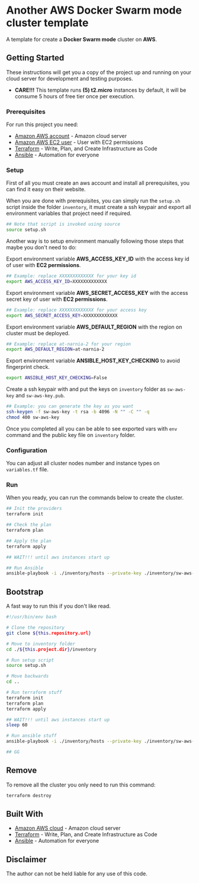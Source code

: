 # Another AWS Docker Swarm mode cluster template
A template for create a **Docker Swarm mode** cluster on **AWS**.


## Getting Started
These instructions will get you a copy of the project up and running on your cloud server for development and testing 
purposes.

- **CARE!!!** This template runs **(5) t2.micro** instances by default, it will be consume 5 hours of free tier once per 
execution.


### Prerequisites
For run this project you need:
 - [Amazon AWS account](https://aws.amazon.com) - Amazon cloud server
 - [Amazon AWS EC2 user](https://aws.amazon.com) - User with EC2 permissions
 - [Terraform](https://www.terraform.io/) - Write, Plan, and Create Infrastructure as Code
 - [Ansible](https://www.ansible.com/) - Automation for everyone


### Setup
First of all you must create an aws account and install all prerequisites, you can find it easy on their website.

When you are done with prerequisites, you can simply run the `setup.sh` script inside the folder `inventory`, it must 
create a ssh keypair and export all environment variables that project need if required.

```bash
## Note that script is invoked using source
source setup.sh
```

Another way is to setup environment manually following those steps that maybe you don't need to do:

Export environment variable **AWS_ACCESS_KEY_ID** with the access key id of user with **EC2 permissions**.
```bash
## Example: replace XXXXXXXXXXXXX for your key id
export AWS_ACCESS_KEY_ID=XXXXXXXXXXXXX
```

Export environment variable **AWS_SECRET_ACCESS_KEY** with the access secret key of user with **EC2 permissions**.
```bash
## Example: replace XXXXXXXXXXXXX for your access key
export AWS_SECRET_ACCESS_KEY=XXXXXXXXXXXXX
```

Export environment variable **AWS_DEFAULT_REGION** with the region on cluster must be deployed.
```bash
## Example: replace at-narnia-2 for your region
export AWS_DEFAULT_REGION=at-narnia-2
```

Export environment variable **ANSIBLE_HOST_KEY_CHECKING** to avoid fingerprint check.
```bash
export ANSIBLE_HOST_KEY_CHECKING=False
```

Create a ssh keypair with and put the keys on `inventory` folder as `sw-aws-key` and `sw-aws-key.pub`.
```bash
## Example: you can generate the key as you want
ssh-keygen -f sw-aws-key -t rsa -b 4096 -N "" -C "" -q
chmod 400 sw-aws-key
```

Once you completed all you can be able to see exported vars with `env` command and the public key file on `inventory` 
folder.


### Configuration
You can adjust all cluster nodes number and instance types on `variables.tf` file.


### Run
When you ready, you can run the commands below to create the cluster.

```bash
## Init the providers
terraform init

## Check the plan
terraform plan

## Apply the plan
terraform apply

## WAIT!!! until aws instances start up

## Run Ansible
ansible-playbook -i ./inventory/hosts --private-key ./inventory/sw-aws-key playbook.yml
```


## Bootstrap
A fast way to run this if you don't like read.

```bash
#!/usr/bin/env bash

# Clone the repository
git clone ${this.repository.url}

# Move to inventory folder
cd ./${this.project.dir}/inventory

# Run setup script
source setup.sh

# Move backwards
cd ..

# Run terraform stuff
terraform init
terraform plan
terraform apply

## WAIT!!! until aws instances start up
sleep 60

# Run ansible stuff
ansible-playbook -i ./inventory/hosts --private-key ./inventory/sw-aws-key playbook.yml

## GG
```


## Remove
To remove all the cluster you only need to run this command:

```bash
terraform destroy
```


## Built With
 - [Amazon AWS cloud](https://aws.amazon.com) - Amazon cloud server
 - [Terraform](https://www.terraform.io/) - Write, Plan, and Create Infrastructure as Code
 - [Ansible](https://www.ansible.com/) - Automation for everyone
 

## Disclaimer
The author can not be held liable for any use of this code.
